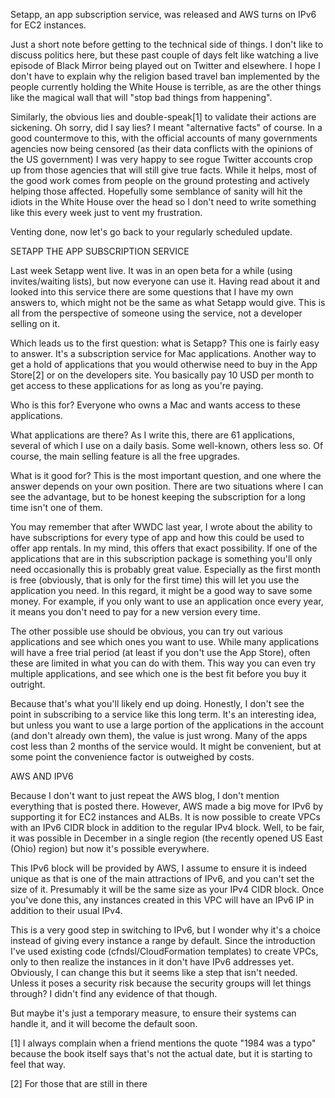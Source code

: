 Setapp, an app subscription service, was released and AWS turns on IPv6 for EC2 instances.

Just a short note before getting to the technical side of things. I don't like to discuss politics here, but these past couple of days felt like watching a live episode of Black Mirror being played out on Twitter and elsewhere. I hope I don't have to explain why the religion based travel ban implemented by the people currently holding the White House is terrible, as are the other things like the magical wall that will "stop bad things from happening".

Similarly, the obvious lies and double-speak[1] to validate their actions are sickening. Oh sorry, did I say lies? I meant "alternative facts" of course. In a good countermove to this, with the official accounts of many governments agencies now being censored (as their data conflicts with the opinions of the US government) I was very happy to see rogue Twitter accounts crop up from those agencies that will still give true facts. While it helps, most of the good work comes from people on the ground protesting and actively helping those affected. Hopefully some semblance of sanity will hit the idiots in the White House over the head so I don't need to write something like this every week just to vent my frustration.

Venting done, now let's go back to your regularly scheduled update. </anger>



SETAPP THE APP SUBSCRIPTION SERVICE


Last week Setapp went live. It was in an open beta for a while (using invites/waiting lists), but now everyone can use it. Having read about it and looked into this service there are some questions that I have my own answers to, which might not be the same as what Setapp would give. This is all from the perspective of someone using the service, not a developer selling on it.

Which leads us to the first question: what is Setapp? This one is fairly easy to answer. It's a subscription service for Mac applications. Another way to get a hold of applications that you would otherwise need to buy in the App Store[2] or on the developers site. You basically pay 10 USD per month to get access to these applications for as long as you're paying.

Who is this for? Everyone who owns a Mac and wants access to these applications.

What applications are there? As I write this, there are 61 applications, several of which I use on a daily basis. Some well-known, others less so. Of course, the main selling feature is all the free upgrades.

What is it good for? This is the most important question, and one where the answer depends on your own position. There are two situations where I can see the advantage, but to be honest keeping the subscription for a long time isn't one of them.

You may remember that after WWDC last year, I wrote about the ability to have subscriptions for every type of app and how this could be used to offer app rentals. In my mind, this offers that exact possibility. If one of the applications that are in this subscription package is something you'll only need occasionally this is probably great value. Especially as the first month is free (obviously, that is only for the first time) this will let you use the application you need. In this regard, it might be a good way to save some money. For example, if you only want to use an application once every year, it means you don't need to pay for a new version every time.

The other possible use should be obvious, you can try out various applications and see which ones you want to use. While many applications will have a free trial period (at least if you don't use the App Store), often these are limited in what you can do with them. This way you can even try multiple applications, and see which one is the best fit before you buy it outright.

Because that's what you'll likely end up doing. Honestly, I don't see the point in subscribing to a service like this long term. It's an interesting idea, but unless you want to use a large portion of the applications in the account (and don't already own them), the value is just wrong. Many of the apps cost less than 2 months of the service would. It might be convenient, but at some point the convenience factor is outweighed by costs.



AWS AND IPV6


Because I don't want to just repeat the AWS blog, I don't mention everything that is posted there. However, AWS made a big move for IPv6 by supporting it for EC2 instances and ALBs. It is now possible to create VPCs with an IPv6 CIDR block in addition to the regular IPv4 block. Well, to be fair, it was possible in December in a single region (the recently opened US East (Ohio) region) but now it's possible everywhere.

This IPv6 block will be provided by AWS, I assume to ensure it is indeed unique as that is one of the main attractions of IPv6, and you can't set the size of it. Presumably it will be the same size as your IPv4 CIDR block. Once you've done this, any instances created in this VPC will have an IPv6 IP in addition to their usual IPv4.

This is a very good step in switching to IPv6, but I wonder why it's a choice instead of giving every instance a range by default. Since the introduction I've used existing code (cfndsl/CloudFormation templates) to create VPCs, only to then realize the instances in it don't have IPv6 addresses yet. Obviously, I can change this but it seems like a step that isn't needed. Unless it poses a security risk because the security groups will let things through? I didn't find any evidence of that though.

But maybe it's just a temporary measure, to ensure their systems can handle it, and it will become the default soon.

[1] I always complain when a friend mentions the quote "1984 was a typo" because the book itself says that's not the actual date, but it is starting to feel that way.

[2] For those that are still in there
